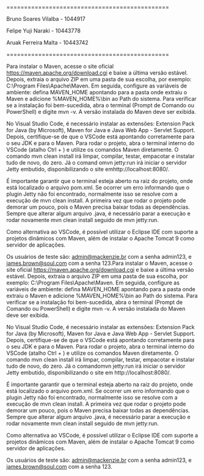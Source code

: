 ==============================================

Bruno Soares Vilalba - 1044917

Felipe Yuji Naraki - 10443778

Aruak Ferreira Malta - 10443742

==============================================

Para instalar o Maven, acesse o site oficial https://maven.apache.org/download.cgi e baixe a última versão estável. Depois, extraia o arquivo ZIP em uma pasta de sua escolha, por exemplo: C:\Program Files\Apache\Maven. Em seguida, configure as variáveis de ambiente: defina MAVEN_HOME apontando para a pasta onde extraiu o Maven e adicione %MAVEN_HOME%\bin ao Path do sistema. Para verificar se a instalação foi bem-sucedida, abra o terminal (Prompt de Comando ou PowerShell) e digite mvn -v. A versão instalada do Maven deve ser exibida.

No Visual Studio Code, é necessário instalar as extensões: Extension Pack for Java (by Microsoft), Maven for Java e Java Web App - Servlet Support. Depois, certifique-se de que o VSCode está apontando corretamente para o seu JDK e para o Maven. 
Para rodar o projeto, abra o terminal interno do VSCode (atalho Ctrl + ) e utilize os comandos Maven diretamente. 
O comando mvn clean install irá limpar, compilar, testar, empacotar e instalar tudo de novo, do zero. 
Já o comand omvn jetty:run irá iniciar o servidor Jetty embutido, disponibilizando o site emhttp://localhost:8080/.

É importante garantir que o terminal esteja aberto na raiz do projeto, onde está localizado o arquivo pom.xml. Se ocorrer um erro informando que o plugin Jetty não foi encontrado, normalmente isso se resolve com a execução de mvn clean install. A primeira vez que rodar o projeto pode demorar um pouco, pois o Maven precisa baixar todas as dependências. Sempre que alterar algum arquivo .java, é necessário parar a execução e rodar novamente mvn clean install seguido de mvn jetty:run.

Como alternativa ao VSCode, é possível utilizar o Eclipse IDE com suporte a projetos dinâmicos com Maven, além de instalar o Apache Tomcat 9 como servidor de aplicações.

Os usuários de teste são: admin@mackenzie.br com a senha admin123, e james.brown@soul.com com a senha 123.Para instalar o Maven, acesse o site oficial https://maven.apache.org/download.cgi e baixe a última versão estável. Depois, extraia o arquivo ZIP em uma pasta de sua escolha, por exemplo: C:\Program Files\Apache\Maven. Em seguida, configure as variáveis de ambiente: defina MAVEN_HOME apontando para a pasta onde extraiu o Maven e adicione %MAVEN_HOME%\bin ao Path do sistema. Para verificar se a instalação foi bem-sucedida, abra o terminal (Prompt de Comando ou PowerShell) e digite mvn -v. A versão instalada do Maven deve ser exibida.

No Visual Studio Code, é necessário instalar as extensões: Extension Pack for Java (by Microsoft), Maven for Java e Java Web App - Servlet Support. Depois, certifique-se de que o VSCode está apontando corretamente para o seu JDK e para o Maven. Para rodar o projeto, abra o terminal interno do VSCode (atalho Ctrl + ) e utilize os comandos Maven diretamente. 
O comando mvn clean install irá limpar, compilar, testar, empacotar e instalar tudo de novo, do zero. 
Já o comandomvn jetty:run irá iniciar o servidor Jetty embutido, disponibilizando o site em http://localhost:8080/.

É importante garantir que o terminal esteja aberto na raiz do projeto, onde está localizado o arquivo pom.xml. Se ocorrer um erro informando que o plugin Jetty não foi encontrado, normalmente isso se resolve com a execução de mvn clean install. A primeira vez que rodar o projeto pode demorar um pouco, pois o Maven precisa baixar todas as dependências. Sempre que alterar algum arquivo .java, é necessário parar a execução e rodar novamente mvn clean install seguido de mvn jetty:run.

Como alternativa ao VSCode, é possível utilizar o Eclipse IDE com suporte a projetos dinâmicos com Maven, além de instalar o Apache Tomcat 9 como servidor de aplicações.

Os usuários de teste são: admin@mackenzie.br com a senha admin123, e james.brown@soul.com com a senha 123.
